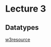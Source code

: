 # Lecture 3

## Datatypes
[w3resource](https://www.w3resource.com/java-exercises/datatypes/index.php)

